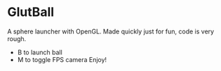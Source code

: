 # GlutBall
A sphere launcher with OpenGL. Made quickly just for fun, code is very rough. 
 - B to launch ball
 - M to toggle FPS camera
Enjoy!
